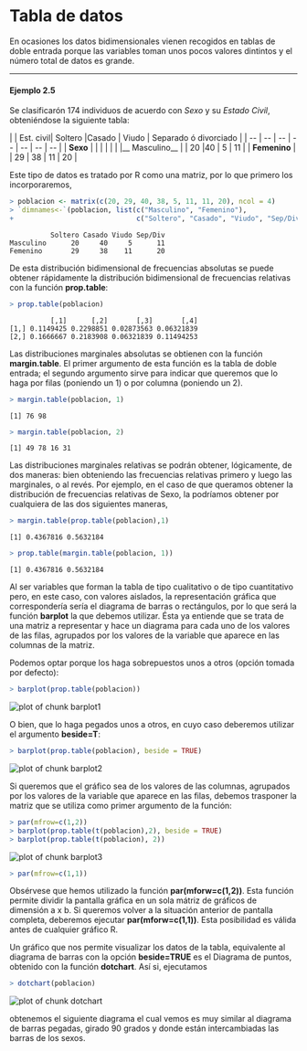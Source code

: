 
# Tabla de datos

En ocasiones los datos bidimensionales vienen recogidos en tablas de doble entrada porque las variables toman unos pocos valores dintintos y el número total de datos es grande.

---
#### Ejemplo 2.5

Se clasificarón 174 individuos de acuerdo con _Sexo_ y su _Estado Civil_, obteniéndose la siguiente tabla:



|  | Est. civil| Soltero |Casado | Viudo | Separado ó divorciado |
| -- | -- | -- | -- | -- | -- | -- |
| __Sexo__ |  |  |  |  |  |
|__ Masculino__ |  | 20 |40 | 5 | 11 |
| __Femenino__ |  | 29 | 38 | 11 | 20 |


Este tipo de datos es tratado por R como una matriz, por lo que primero los incorporaremos, 

```r
> poblacion <- matrix(c(20, 29, 40, 38, 5, 11, 11, 20), ncol = 4)
> `dimnames<-`(poblacion, list(c("Masculino", "Femenino"), 
+                              c("Soltero", "Casado", "Viudo", "Sep/Div")))
```

```
          Soltero Casado Viudo Sep/Div
Masculino      20     40     5      11
Femenino       29     38    11      20
```

De esta distribución bidimensional de frecuencias absolutas se puede obtener rápidamente la distribución bidimensional de frecuencias relativas con la función __prop.table__:


```r
> prop.table(poblacion)
```

```
          [,1]      [,2]       [,3]       [,4]
[1,] 0.1149425 0.2298851 0.02873563 0.06321839
[2,] 0.1666667 0.2183908 0.06321839 0.11494253
```

Las distribuciones marginales absolutas se obtienen con la función __margin.table__. El primer argumento de esta función es la tabla de doble entrada; el segundo argumento sirve para indicar que queremos que lo haga por filas (poniendo un 1) o por columna (poniendo un 2).


```r
> margin.table(poblacion, 1)
```

```
[1] 76 98
```

```r
> margin.table(poblacion, 2)
```

```
[1] 49 78 16 31
```

Las distribuciones marginales relativas se podrán obtener, lógicamente, de dos maneras: bien obteniendo las frecuencias relativas primero y luego las marginales, o al revés. Por ejemplo, en el caso de que queramos obtener la distribución de frecuencias relativas de Sexo, la podríamos obtener por cualquiera de las dos siguientes maneras,


```r
> margin.table(prop.table(poblacion),1)
```

```
[1] 0.4367816 0.5632184
```

```r
> prop.table(margin.table(poblacion, 1))
```

```
[1] 0.4367816 0.5632184
```
Al ser variables que forman la tabla de tipo cualitativo o de tipo cuantitativo pero, en este caso, con valores aislados, la representación gráfica que correspondería sería el diagrama de barras o rectángulos, por lo que será la función __barplot__ la que debemos utilizar. Ésta ya entiende que se trata de una matriz a representar y hace un diagrama para cada uno de los valores de las filas, agrupados por los valores de la variable que aparece en las columnas de la matriz.

Podemos optar porque los haga sobrepuestos unos a otros (opción tomada por defecto):


```r
> barplot(prop.table(poblacion))
```

![plot of chunk barplot1](figure/barplot1-1.png)


O bien, que lo haga pegados unos a otros, en cuyo caso deberemos utilizar el argumento __beside=T__:



```r
> barplot(prop.table(poblacion), beside = TRUE)
```

![plot of chunk barplot2](figure/barplot2-1.png)

Si queremos que el gráfico sea de los valores de las columnas, agrupados por los valores de la variable que aparece en las filas, debemos trasponer la matriz que se utiliza como primer argumento de la función:



```r
> par(mfrow=c(1,2))
> barplot(prop.table(t(poblacion),2), beside = TRUE)
> barplot(prop.table(t(poblacion), 2))
```

![plot of chunk barplot3](figure/barplot3-1.png)

```r
> par(mfrow=c(1,1))
```
Obsérvese que hemos utilizado la función __par(mforw=c(1,2))__. Esta función permite dividir la pantalla gráfica en un sola mátriz de gráficos de dimensión a x b. Si queremos volver a la situación anterior de pantalla completa, deberemos ejecutar __par(mforw=c(1,1))__. Esta posibilidad es válida antes de cualquier gráfico R.

Un gráfico que nos permite visualizar los datos de la tabla, equivalente al diagrama de barras con la opción __beside=TRUE__ es el Diagrama de puntos, obtenido con la función __dotchart__. Así si, ejecutamos


```r
> dotchart(poblacion)
```

![plot of chunk dotchart](figure/dotchart-1.png)

obtenemos el siguiente diagrama el cual vemos es muy similar al diagrama de barras pegadas, girado 90 grados y donde están intercambiadas las barras de los sexos.




